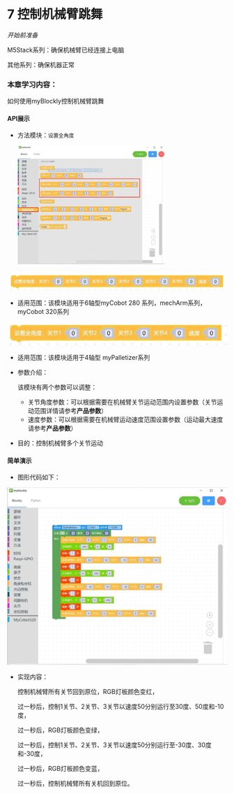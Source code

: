 # 7 控制机械臂跳舞

<i>开始前准备</i>

M5Stack系列：确保机械臂已经连接上电脑

其他系列：确保机器正常

### 本章学习内容：

如何使用myBlockly控制机械臂跳舞

#### API展示

* 方法模块：`设置全角度`

  <img src="../../../../resource\3-FunctionsAndApplications\6.developmentGuide\myBlocklyAndUlFlow\dance/控制机械臂跳舞1.jpg" style="zoom: 33%;" />



<img src="../../../../resource\3-FunctionsAndApplications\6.developmentGuide\myBlocklyAndUlFlow\dance/控制机械臂跳舞2.jpg" style="zoom: 67%;" />

* 适用范围：该模块适用于6轴型myCobot 280 系列，mechArm系列，myCobot 320系列

<img src="../../../../resource\3-FunctionsAndApplications\6.developmentGuide\myBlocklyAndUlFlow\dance/控制机械臂跳舞3.jpg" style="zoom: 67%;" />

* 适用范围：该模块适用于4轴型 myPalletizer系列

* 参数介绍：

  该模块有两个参数可以调整：

  * 关节角度参数：可以根据需要在机械臂关节运动范围内设置参数（关节运动范围详情请参考**产品参数**）
  * 速度参数：可以根据需要在机械臂运动速度范围设置参数（运动最大速度请参考**产品参数**）

* 目的：控制机械臂多个关节运动

#### 简单演示

* 图形代码如下：

<img src="../../../../resource\3-FunctionsAndApplications\6.developmentGuide\myBlocklyAndUlFlow\dance/控制机械臂跳舞demo.jpg" style="zoom: 50%;" />

* 实现内容：

  控制机械臂所有关节回到原位，RGB灯板颜色变红，

  过一秒后，控制1关节、2关节、3关节以速度50分别运行至30度、50度和-10度，

  过一秒后，RGB灯板颜色变绿，

  过一秒后，控制1关节、2关节、3关节以速度50分别运行至-30度、30度和-30度，

  过一秒后，RGB灯板颜色变蓝，

  过一秒后，控制机械臂所有关机回到原位。
